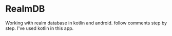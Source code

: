# RealmDB
Working with realm database in kotlin and android. follow comments step by step. I've used kotlin in this app.
